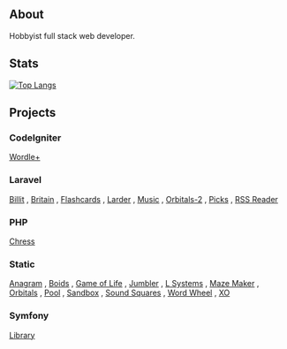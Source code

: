 ## About

<div>
    <p>Hobbyist full stack web developer.</p>
</div>

## Stats

[![Top Langs](https://github-readme-stats.vercel.app/api/top-langs/?username=crhisgbibon&langs_count=10&layout=compact&theme=transparent)](https://github.com/anuraghazra/github-readme-stats)

## Projects

### CodeIgniter

<a href='https://phpstack-947565-3501896.cloudwaysapps.com'>Wordle+</a>

### Laravel

<a href='https://chronocol.xyz'>Billit</a> ,
<a href='http://phplaravel-947565-3466294.cloudwaysapps.com/'>Britain</a> ,
<a href='https://fcards.xyz'>Flashcards</a> ,
<a href='https://larda.xyz/login'>Larder</a> ,
<a href='http://phplaravel-947565-3710684.cloudwaysapps.com/'>Music</a> ,
<a href='http://phplaravel-947565-3734822.cloudwaysapps.com/'>Orbitals-2</a> ,
<a href='http://phplaravel-947565-3466122.cloudwaysapps.com/'>Picks</a> , 
<a href='https://phplaravel-947565-3924595.cloudwaysapps.com/reader'>RSS Reader</a>

### PHP

<a href='https://chress.xyz'>Chress</a>

### Static

<a href='http://phpstack-947565-3464458.cloudwaysapps.com/'>Anagram</a> ,
<a href='https://crhisgbibon.github.io/boids/'>Boids</a> ,
<a href='https://crhisgbibon.github.io/gameoflife/'>Game of Life</a> ,
<a href='https://phpstack-947565-3463945.cloudwaysapps.com/index.html'>Jumbler</a> ,
<a href='http://phpstack-947565-3465248.cloudwaysapps.com/'>L Systems</a> ,
<a href='https://crhisgbibon.github.io/mazemaker/'>Maze Maker</a> ,
<a href='https://crhisgbibon.github.io/orbitals/'>Orbitals</a> ,
<a href='http://phpstack-947565-3466462.cloudwaysapps.com/'>Pool</a> ,
<a href='https://phpstack-947565-3466278.cloudwaysapps.com/index.html'>Sandbox</a> ,
<a href='https://phpstack-947565-3469179.cloudwaysapps.com/index.html'>Sound Squares</a> ,
<a href='https://crhisgbibon.github.io/wordwheel/'>Word Wheel</a> ,
<a href='https://phpstack-947565-3463891.cloudwaysapps.com/'>XO</a>

### Symfony

<a href='https://phpstack-947565-3485423.cloudwaysapps.com'>Library</a>
